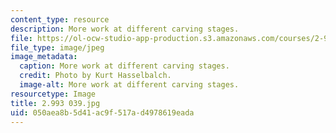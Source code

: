 ```yaml
---
content_type: resource
description: More work at different carving stages.
file: https://ol-ocw-studio-app-production.s3.amazonaws.com/courses/2-993-special-topics-in-mechanical-engineering-the-art-and-science-of-boat-design-january-iap-2007/050aea8b5d41ac9f517ad4978619eada_2993039.jpg
file_type: image/jpeg
image_metadata:
  caption: More work at different carving stages.
  credit: Photo by Kurt Hasselbalch.
  image-alt: More work at different carving stages.
resourcetype: Image
title: 2.993 039.jpg
uid: 050aea8b-5d41-ac9f-517a-d4978619eada
---
```

